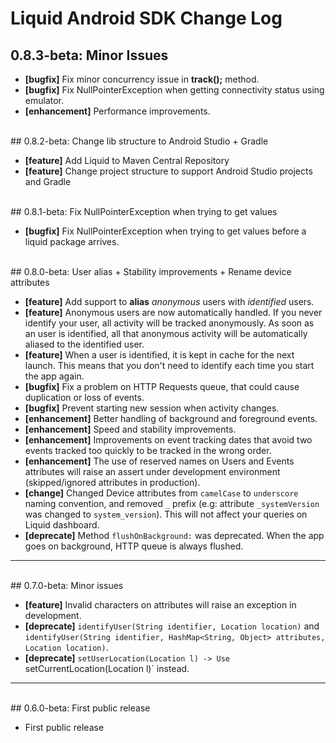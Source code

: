 # Liquid Android SDK Change Log


## 0.8.3-beta: Minor Issues

* **[bugfix]** Fix minor concurrency issue in **track();** method.
* **[bugfix]** Fix NullPointerException when getting connectivity status using emulator.
* **[enhancement]** Performance improvements.

<br>
## 0.8.2-beta: Change lib structure to Android Studio + Gradle

* **[feature]** Add Liquid to Maven Central Repository
* **[feature]** Change project structure to support Android Studio projects and Gradle

<br>
## 0.8.1-beta: Fix NullPointerException when trying to get values

* **[bugfix]** Fix NullPointerException when trying to get values before a liquid package arrives.

<br>
## 0.8.0-beta: User alias + Stability improvements + Rename device attributes

* **[feature]** Add support to **alias** *anonymous* users with *identified* users.
* **[feature]** Anonymous users are now automatically handled. If you never identify your user, all activity will be tracked anonymously. As soon as an user is identified, all that anonymous activity will be automatically aliased to the identified user.
* **[feature]** When a user is identified, it is kept in cache for the next launch. This means that you don't need to identify each time you start the app again.
* **[bugfix]** Fix a problem on HTTP Requests queue, that could cause duplication or loss of events.
* **[bugfix]** Prevent starting new session when activity changes.
* **[enhancement]** Better handling of background and foreground events.
* **[enhancement]** Speed and stability improvements.
* **[enhancement]** Improvements on event tracking dates that avoid two events tracked too quickly to be tracked in the wrong order.
* **[enhancement]** The use of reserved names on Users and Events attributes will raise an assert under development environment (skipped/ignored attributes in production).
* **[change]** Changed Device attributes from `camelCase` to `underscore` naming convention, and removed `_` prefix (e.g: attribute `_systemVersion` was changed to `system_version`). This will not affect your queries on Liquid dashboard.
* **[deprecate]** Method `flushOnBackground:` was deprecated. When the app goes on background, HTTP queue is always flushed.

-----------------

<br>
## 0.7.0-beta: Minor issues

* **[feature]** Invalid characters on attributes will raise an exception in development.
* **[deprecate]** `identifyUser(String identifier, Location location)` and `identifyUser(String identifier,	HashMap<String, Object> attributes, Location location)`.
* **[deprecate]** `setUserLocation(Location l) -> Use `setCurrentLocation(Location l)` instead.

-----------------

<br>
## 0.6.0-beta: First public release

* First public release

